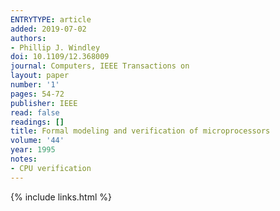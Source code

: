 ```yaml
---
ENTRYTYPE: article
added: 2019-07-02
authors:
- Phillip J. Windley
doi: 10.1109/12.368009
journal: Computers, IEEE Transactions on
layout: paper
number: '1'
pages: 54-72
publisher: IEEE
read: false
readings: []
title: Formal modeling and verification of microprocessors
volume: '44'
year: 1995
notes:
- CPU verification
---
```

{% include links.html %}
